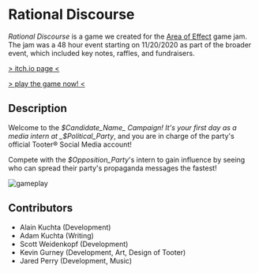 # Rational Discourse

_Rational Discourse_ is a game we created for the [Area of Effect](https://aoe-event.com/about) game jam. The jam was a 48 hour event starting on 11/20/2020 as part of the broader event, which included key notes, raffles, and fundraisers.

[> itch.io page <](https://nmoadev.itch.io/rational-discourse)

[> play the game now! <](https://scottysseus.github.io/rational-discourse/)

## Description
Welcome to the _$Candidate_Name_ Campaign!
It's your first day as a media intern at _$Political_Party_, and you are in charge of the party's official Tooter® Social Media account!

Compete with the _$Opposition_Party_'s intern to gain influence by seeing who can spread their party's propaganda messages the fastest!

![gameplay](https://imgur.com/Xpc8H77)

## Contributors
* Alain Kuchta (Development)
* Adam Kuchta (Writing)
* Scott Weidenkopf (Development)
* Kevin Gurney (Development, Art, Design of Tooter)
* Jared Perry (Development, Music)
